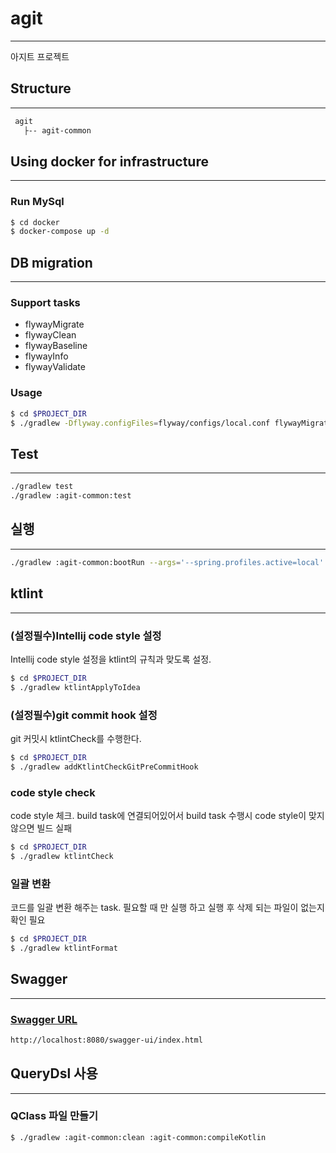 # agit
-- --
아지트 프로젝트

## Structure
-- --
```bash
 agit
   ├-- agit-common
```

## Using docker for infrastructure
-- --
### Run MySql
```bash
$ cd docker
$ docker-compose up -d
```

## DB migration
-- --
### Support tasks
* flywayMigrate
* flywayClean
* flywayBaseline
* flywayInfo
* flywayValidate

### Usage
```bash
$ cd $PROJECT_DIR
$ ./gradlew -Dflyway.configFiles=flyway/configs/local.conf flywayMigrate
```

## Test
-- --
```bash
./gradlew test
./gradlew :agit-common:test
```

## 실행
-- --
```bash
./gradlew :agit-common:bootRun --args='--spring.profiles.active=local'
```

## ktlint
-- --
### (설정필수)Intellij code style 설정
Intellij code style 설정을 ktlint의 규칙과 맞도록 설정.
```bash
$ cd $PROJECT_DIR
$ ./gradlew ktlintApplyToIdea
```
### (설정필수)git commit hook 설정
git 커밋시 ktlintCheck를 수행한다.
```bash
$ cd $PROJECT_DIR
$ ./gradlew addKtlintCheckGitPreCommitHook
```
### code style check
code style 체크. build task에 연결되어있어서 build task 수행시 code style이 맞지 않으면 빌드 실패
```bash
$ cd $PROJECT_DIR
$ ./gradlew ktlintCheck
```
### 일괄 변환
코드를 일괄 변환 해주는 task. 필요할 때 만 실행 하고 실행 후 삭제 되는 파일이 없는지 확인 필요
```bash
$ cd $PROJECT_DIR
$ ./gradlew ktlintFormat
```

## Swagger
-- --
### [Swagger URL](http://localhost:8080/swagger-ui/index.html)
```bash
http://localhost:8080/swagger-ui/index.html
```

## QueryDsl 사용
-- --
### QClass 파일 만들기
```bash
$ ./gradlew :agit-common:clean :agit-common:compileKotlin
```
